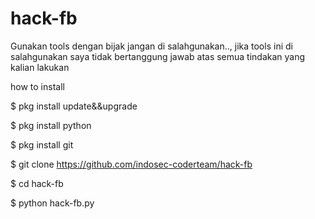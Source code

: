 # hack-fb
Gunakan tools dengan bijak 
jangan di salahgunakan..,
jika tools ini di salahgunakan saya tidak bertanggung jawab
atas semua tindakan yang kalian lakukan

how to install

$ pkg install update&&upgrade

$ pkg install python

$ pkg install git

$ git clone https://github.com/indosec-coderteam/hack-fb

$ cd hack-fb

$ python hack-fb.py
